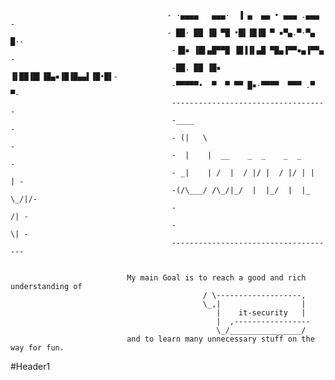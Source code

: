                                        - ·▄▄▄▄   ▄▄▄·  ▐ ▄  ▄▄ • ▄▄▄ .▄▄▄  -
                                       - ██· ██ ▐█ ▀█ •█▌▐█▐█ ▀ ▪▀▄.▀·▀▄ █·-
                                        -▐█▪ ▐█▌▄█▀▀█ ▐█▐▐▌▄█ ▀█▄▐▀▀▪▄▐▀▀▄ -
                                        -██. ██ ▐█▪ ▐▌██▐█▌▐█▄▪▐█▐█▄▄▌▐█•█▌-
                                        -▀▀▀▀▀•  ▀  ▀ ▀▀ █▪·▀▀▀▀  ▀▀▀ .▀  ▀-
                                        -----------------------------------
                                        -____                              -
                                        - (|   \                            - 
                                        -  |    |  __    _  _    _  _        -
                                        - _|    | /  |  / |/ |  / |/ | |   | -
                                        -(/\___/ /\_/|_/  |  |_/  |  |_ \_/|/-
                                        -                                 /| -
                                        -                                 \| -
                                        -------------------------------------
                                         

                              My main Goal is to reach a good and rich understanding of 
                                               / \-------------------, 
                                               \_,|                  | 
                                                  |    it-security   | 
                                                  |  ,-----------------
                                                  \_/________________/ 
                              and to learn many unnecessary stuff on the way for fun.
#Header1  
